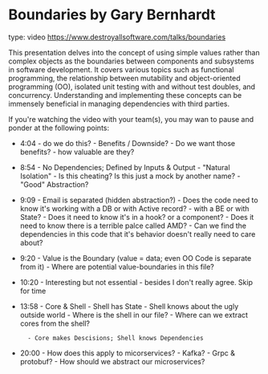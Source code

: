 # Boundaries by Gary Bernhardt

type: video
https://www.destroyallsoftware.com/talks/boundaries

This presentation delves into the concept of using simple values rather than complex objects as the boundaries between components and subsystems in software development. It covers various topics such as functional programming, the relationship between mutability and object-oriented programming (OO), isolated unit testing with and without test doubles, and concurrency. Understanding and implementing these concepts can be immensely beneficial in managing dependencies with third parties.

If you're watching the video with your team(s), you may wan to pause and ponder at the following points:

- 4:04
        - do we do this?
        - Benefits / Downside?
        - Do we want those benefits?
        - how valuable are they?

- 8:54
        - No Dependencies; Defined by Inputs & Output
        - "Natural Isolation"
        - Is this cheating? Is this just a mock by another name?
        - "Good" Abstraction?

- 9:09
        - Email is separated (hidden abstraction?)
        - Does the code need to know it's working with a DB or with Active record?
            - with a BE or with State?
            - Does it need to know it's in a hook? or a component?
            - Does it need to know there is a terrible palce called AMD?
        - Can we find the dependencies in this code that it's behavior doesn't really need to care about?

- 9:20
        - Value is the Boundary (value = data; even OO Code is separate from it)
        - Where are potential value-boundaries in this file?

- 10:20
        - Interesting but not essential
        - besides I don't really agree. Skip for time

- 13:58
        - Core & Shell
        - Shell has State
        - Shell knows about the ugly outside world
        - Where is the shell in our file?
        - Where can we extract cores from the shell?

        - Core makes Descisions; Shell knows Dependencies

- 20:00
        - How does this apply to micorservices?
        - Kafka?
        - Grpc & protobuf?
        - How should we abstract our microservices?
